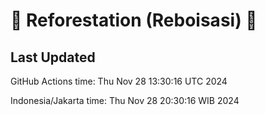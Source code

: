 
# 🌳 Reforestation (Reboisasi) 🌲

## Last Updated

GitHub Actions time: Thu Nov 28 13:30:16 UTC 2024

Indonesia/Jakarta time: Thu Nov 28 20:30:16 WIB 2024
